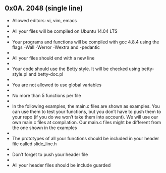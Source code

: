 ## 0x0A. 2048 (single line)
- Allowed editors: vi, vim, emacs
- 
- All your files will be compiled on Ubuntu 14.04 LTS
- 
- Your programs and functions will be compiled with gcc 4.8.4 using the flags -Wall -Werror -Wextra and -pedantic
- 
- All your files should end with a new line
- 
- Your code should use the Betty style. It will be checked using betty-style.pl and betty-doc.pl
- 
- You are not allowed to use global variables
- 
- No more than 5 functions per file
- 
- In the following examples, the main.c files are shown as examples. You can use them to test your functions, but you don’t have to push them to your repo (if you do we won’t take them into account). We will use our own main.c files at compilation. Our main.c files might be different from the one shown in the examples
- 
- The prototypes of all your functions should be included in your header file called slide_line.h
- 
- Don’t forget to push your header file
- 
- All your header files should be include guarded
